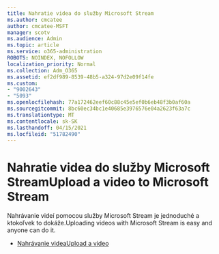 ```yaml
---
title: Nahratie videa do služby Microsoft Stream
ms.author: cmcatee
author: cmcatee-MSFT
manager: scotv
ms.audience: Admin
ms.topic: article
ms.service: o365-administration
ROBOTS: NOINDEX, NOFOLLOW
localization_priority: Normal
ms.collection: Adm_O365
ms.assetid: ef2df989-8539-48b5-a324-97d2e09f14fe
ms.custom:
- "9002643"
- "5093"
ms.openlocfilehash: 77a172462eef60c88c45e5ef0b6eb48f3b0af60a
ms.sourcegitcommit: 8bc60ec34bc1e40685e3976576e04a2623f63a7c
ms.translationtype: MT
ms.contentlocale: sk-SK
ms.lasthandoff: 04/15/2021
ms.locfileid: "51782490"
---
```

# <a name="upload-a-video-to-microsoft-stream"></a><span data-ttu-id="1d166-102">Nahratie videa do služby Microsoft Stream</span><span class="sxs-lookup"><span data-stu-id="1d166-102">Upload a video to Microsoft Stream</span></span>

<span data-ttu-id="1d166-103">Nahrávanie videí pomocou služby Microsoft Stream je jednoduché a ktokoľvek to dokáže.</span><span class="sxs-lookup"><span data-stu-id="1d166-103">Uploading videos with Microsoft Stream is easy and anyone can do it.</span></span>

- [<span data-ttu-id="1d166-104">Nahrávanie videa</span><span class="sxs-lookup"><span data-stu-id="1d166-104">Upload a video</span></span>](https://docs.microsoft.com/stream/portal-upload-video)
